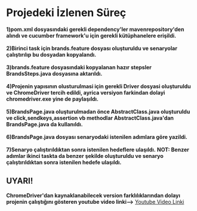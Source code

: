 # Projedeki İzlenen Süreç
**1)pom.xml dosyasındaki gerekli dependency'ler mavenrepository'den alındı ve cucumber framework'u için gerekli kütüphanelere erişildi.** <br/><br/>
**2)Birinci task için brands.feature dosyası oluşturuldu ve senaryolar çalıştırılıp bu dosyadan kopyalandı.** <br/><br/>
**3)brands.feature dosyasındaki kopyalanan hazır stepsler BrandsSteps.java dosyasına aktarıldı.** <br/><br/>
**4)Projenin yapısının olusturulmasi için gerekli Driver dosyasi oluşturuldu ve ChromeDriver tercih edildi, ayrica versiyon farkindan dolayi chromedriver.exe yine de paylaşıldı.** <br/><br/>
**5)BrandsPage.java oluşturulmadan önce AbstractClass.java oluşturuldu ve click,sendkeys,assertion vb methodlar AbstractClass.java'dan BrandsPage.java da  kullanıldı.** <br/><br/>
**6)BrandsPage.java dosyası senaryodaki istenilen adımlara göre yazildi.**<br/><br/>
**7)Senaryo çalıştırıldıktan sonra istenilen hedeflere ulaşıldı.**
**NOT: Benzer adımlar ikinci taskta da benzer şekilde oluşturuldu ve senaryo çalıştırıldıktan sonra istenilen hedefe ulaşıldı.**

## UYARI!
**ChromeDriver'dan kaynaklanabilecek version farklılıklarından dolayı projenin çalıştığını gösteren youtube video linki-->** [Youtube Video Linki](https://youtu.be/MXHIU2BMoNA)  <br/><br/>
